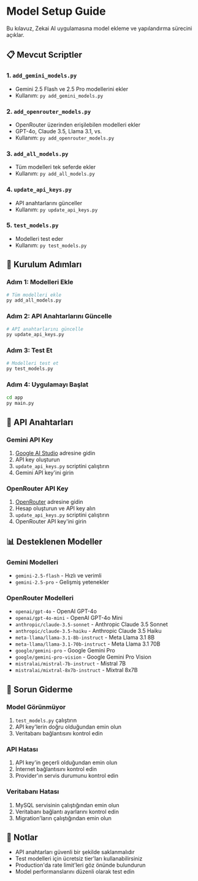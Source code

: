 # Model Setup Guide

Bu kılavuz, Zekai AI uygulamasına model ekleme ve yapılandırma sürecini açıklar.

## 📋 Mevcut Scriptler

### 1. `add_gemini_models.py`
- Gemini 2.5 Flash ve 2.5 Pro modellerini ekler
- Kullanım: `py add_gemini_models.py`

### 2. `add_openrouter_models.py`
- OpenRouter üzerinden erişilebilen modelleri ekler
- GPT-4o, Claude 3.5, Llama 3.1, vs.
- Kullanım: `py add_openrouter_models.py`

### 3. `add_all_models.py`
- Tüm modelleri tek seferde ekler
- Kullanım: `py add_all_models.py`

### 4. `update_api_keys.py`
- API anahtarlarını günceller
- Kullanım: `py update_api_keys.py`

### 5. `test_models.py`
- Modelleri test eder
- Kullanım: `py test_models.py`

## 🚀 Kurulum Adımları

### Adım 1: Modelleri Ekle
```bash
# Tüm modelleri ekle
py add_all_models.py
```

### Adım 2: API Anahtarlarını Güncelle
```bash
# API anahtarlarını güncelle
py update_api_keys.py
```

### Adım 3: Test Et
```bash
# Modelleri test et
py test_models.py
```

### Adım 4: Uygulamayı Başlat
```bash
cd app
py main.py
```

## 🔑 API Anahtarları

### Gemini API Key
1. [Google AI Studio](https://aistudio.google.com/) adresine gidin
2. API key oluşturun
3. `update_api_keys.py` scriptini çalıştırın
4. Gemini API key'ini girin

### OpenRouter API Key
1. [OpenRouter](https://openrouter.ai/) adresine gidin
2. Hesap oluşturun ve API key alın
3. `update_api_keys.py` scriptini çalıştırın
4. OpenRouter API key'ini girin

## 📊 Desteklenen Modeller

### Gemini Modelleri
- `gemini-2.5-flash` - Hızlı ve verimli
- `gemini-2.5-pro` - Gelişmiş yetenekler

### OpenRouter Modelleri
- `openai/gpt-4o` - OpenAI GPT-4o
- `openai/gpt-4o-mini` - OpenAI GPT-4o Mini
- `anthropic/claude-3.5-sonnet` - Anthropic Claude 3.5 Sonnet
- `anthropic/claude-3.5-haiku` - Anthropic Claude 3.5 Haiku
- `meta-llama/llama-3.1-8b-instruct` - Meta Llama 3.1 8B
- `meta-llama/llama-3.1-70b-instruct` - Meta Llama 3.1 70B
- `google/gemini-pro` - Google Gemini Pro
- `google/gemini-pro-vision` - Google Gemini Pro Vision
- `mistralai/mistral-7b-instruct` - Mistral 7B
- `mistralai/mixtral-8x7b-instruct` - Mixtral 8x7B

## 🔧 Sorun Giderme

### Model Görünmüyor
1. `test_models.py` çalıştırın
2. API key'lerin doğru olduğundan emin olun
3. Veritabanı bağlantısını kontrol edin

### API Hatası
1. API key'in geçerli olduğundan emin olun
2. İnternet bağlantısını kontrol edin
3. Provider'ın servis durumunu kontrol edin

### Veritabanı Hatası
1. MySQL servisinin çalıştığından emin olun
2. Veritabanı bağlantı ayarlarını kontrol edin
3. Migration'ların çalıştığından emin olun

## 📝 Notlar

- API anahtarları güvenli bir şekilde saklanmalıdır
- Test modelleri için ücretsiz tier'ları kullanabilirsiniz
- Production'da rate limit'leri göz önünde bulundurun
- Model performanslarını düzenli olarak test edin
